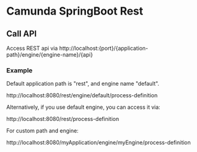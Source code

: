 # Camunda SpringBoot Rest



## Call API

Access REST api via http://localhost:{port}/{application-path}/engine/{engine-name}/{api}

### Example

Default application path is "rest", and engine name "default".

http://localhost:8080/rest/engine/default/process-definition

Alternatively, if you use default engine, you can access it via:

http://localhost:8080/rest/process-definition

For custom path and engine:

http://localhost:8080/myApplication/engine/myEngine/process-definition





